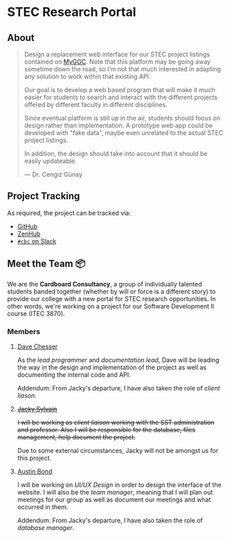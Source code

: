 STEC Research Portal
====================

About
-----

> Design a replacement web interface for our STEC project listings
> contained on [MyGGC](https://my.ggc.edu/group/guest/sst-research).
> Note that this platform may be going away sometime down the road, so
> I’m not that much interested in adapting any solution to work within
> that existing API.
>
> Our goal is to develop a web based program that will make it much
> easier for students to search and interact with the different
> projects offered by different faculty in different disciplines.
>
> Since eventual platform is still up in the air, students should
> focus on design rather than implementation. A prototype web app
> could be developed with "fake data", maybe even unrelated to the
> actual STEC project listings.
>
> In addition, the design should take into account that it should be
> easily updateable.
>
> — Dr. Cengiz Günay

Project Tracking
----------------

As required, the project can be tracked via:

* [GitHub](https://github.com/soft-eng-practicum/STECresearchPortal)
* [ZenHub](https://app.zenhub.com/workspace/o/soft-eng-practicum/stecresearchportal/)
* [`#cbc` on Slack](https://ggc-dev.slack.com/messages/G8W7Z689F/)

Meet the Team 📦
---------------

We are the **Cardboard Consultancy**, a group of individually talented
students banded together (whether by will or force is a different
story) to provide our college with a new portal for STEC research
opportunities.  In other words, we're working on a project for our
Software Development II course (ITEC 3870).

### Members

1. [Dave Chesser](mailto:dchesser@ggc.edu)

   As the *lead programmer* and *documentation lead*, Dave will be
   leading the way in the design and implementation of the project as
   well as documenting the internal code and API.

   Addendum: From Jacky's departure, I have also taken the role of
   *client liason*.

2. ~~[Jacky Sylvain](mailto:jsylvain@ggc.edu)~~

   ~~I will be working as *client liaison* working with the SST
   administration and professor. Also I will be responsible for the
   database, files management, help document the project.~~

   Due to some external circumstances, Jacky will not be amongst us
   for this project.
   
3. [Austin Bond](mailto:abond1@ggc.edu)

	I will be working on *UI/UX Design* in order to design the
	interface of the website.  I will also be the *team manager*,
	meaning that I will plan out meetings for our group as well as
	document our meetings and what occurred in them.

	Addendum: From Jacky's departure, I have also taken the role of
	*database manager*.
